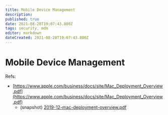 ```yaml
---
title: Mobile Device Management
description: 
published: true
date: 2021-08-28T19:07:43.800Z
tags: security, mdm
editor: markdown
dateCreated: 2021-08-28T19:07:43.800Z
---
```


# Mobile Device Management


Refs:
- [https://www.apple.com/business/docs/site/Mac_Deployment_Overview.pdf](https://www.apple.com/business/docs/site/Mac_Deployment_Overview.pdf)
  - (snapshot) [2019-12-mac-deployment-overview.pdf](/assets/2019-12-mac-deployment-overview.pdf)
